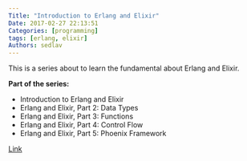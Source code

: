 ```yaml
---
Title: "Introduction to Erlang and Elixir"
Date: 2017-02-27 22:13:51
Categories: [programming]
tags: [erlang, elixir]
Authors: sedlav
---
```


This is a series about to learn the fundamental about Erlang and Elixir.

**Part of the series:**

* Introduction to Erlang and Elixir
* Erlang and Elixir, Part 2: Data Types
* Erlang and Elixir, Part 3: Functions
* Erlang and Elixir, Part 4: Control Flow
* Erlang and Elixir, Part 5: Phoenix Framework

[Link](https://code.tutsplus.com/series/introduction-to-erlang-and-elixir--cms-1108)
